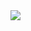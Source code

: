 <!-- #image --><img align="center" src="https://apod.nasa.gov/apod/image/2206/SolSysPortrait_Trigo_1080_annotated.jpg"></br><!-- #end -->
